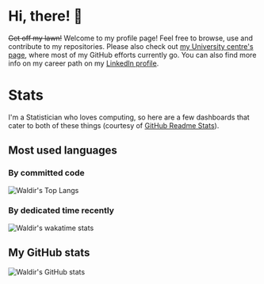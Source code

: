 # Hi, there! :wave:

~~Get off my lawn!~~ Welcome to my profile page! Feel free to browse, use and contribute to my repositories. Please also check out [my University centre's page](https://github.com/ocbe-uio/), where most of my GitHub efforts currently go. You can also find more info on my career path on my [LinkedIn profile](https://www.linkedin.com/in/waldir-leoncio-40899618b/).

# Stats

I'm a Statistician who loves computing, so here are a few dashboards that cater to both of these things (courtesy of [GitHub Readme Stats](https://github.com/anuraghazra/github-readme-stats)).

## Most used languages

### By committed code

![Waldir's Top Langs](https://github-readme-stats.vercel.app/api/top-langs/?username=wleoncio&langs_count=8&layout=compact&theme=dark&hide_title=true&hide_border=true)

<!-- Python was at 15,99% on 2020-11-30. I wonder if/when that changes for code committed to ocbe-uio -->

### By dedicated time recently

![Waldir's wakatime stats](https://github-readme-stats.vercel.app/api/wakatime?username=wleoncio&theme=dark&hide_border=true&hide_title=true&v=2&layout=compact)

<!-- ![](https://wakatime.com/share/@wleoncio/d0a37c37-1d2f-4bba-8d38-d45235229c57.svg) -->

## My GitHub stats

![Waldir's GitHub stats](https://github-readme-stats.vercel.app/api?username=wleoncio&count_private=true&show_icons=true&theme=dark&hide_title=true&hide_border=true)

